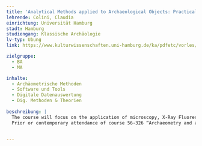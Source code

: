 ```yaml
---
title: 'Analytical Methods applied to Archaeological Objects: Practical Experiments'
lehrende: Colini, Claudia
einrichtung: Universität Hamburg
stadt: Hamburg
studiengang: Klassische Archäologie 
lv-typ: Übung
link: https://www.kulturwissenschaften.uni-hamburg.de/ka/pdfetc/vorles/ka-wise-23-24-310723.pdf

zielgruppe:
  - BA
  - MA

inhalte:
  - Archäometrische Methoden
  - Software und Tools
  - Digitale Datenauswertung
  - Dig. Methoden & Theorien
  
beschreibung: |
  The course will focus on the application of microscopy, X-Ray Fluorescence (XRF), Infrared spectroscopy (FTIR), Raman spectroscopy, NIR-UV Reflectance Spectroscopy, and NIR Reflectography to archaeological objects. A short introduction to the fundamentals of the  methods will be followed by practical demonstration and exercises with the equipment hosted at the CSMC on mock-ups and original materials. The data will be evaluated, using the appropriate software, mathematical applications and reference database. Additional methods and equipment might be added depending on availability. Dichotomies such as portable vs. bench equipment, destructive vs. non-destructive and invasive vs. non-invasive methods will be discussed, as well as the strategies and methods for ethical sampling and micro-sampling.
  Prior or contemporary attendance of course 56-326 “Archaeometry and archaeological findings” is mandatory.


---
```


